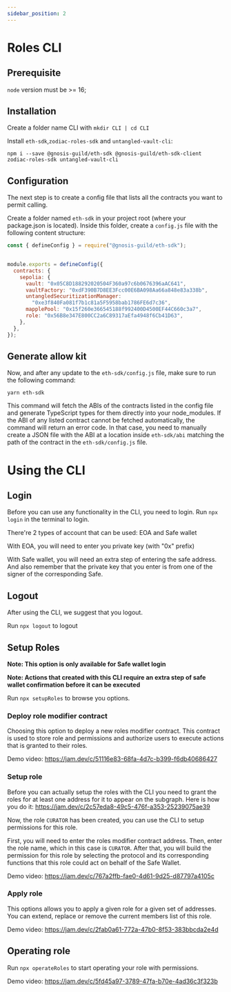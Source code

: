 ```yaml
---
sidebar_position: 2
---
```


# Roles CLI
## Prerequisite

 `node` version must be >= 16;
 
## Installation

Create a folder name CLI with `mkdir CLI | cd CLI`

Install `eth-sdk`,`zodiac-roles-sdk` and `untangled-vault-cli`: 

````
npm i --save @gnosis-guild/eth-sdk @gnosis-guild/eth-sdk-client zodiac-roles-sdk untangled-vault-cli
````

## Configuration 

The next step is to create a config file that lists all the contracts you want to permit calling.

Create a folder named `eth-sdk` in your project root (where your package.json is located). Inside this folder, create a `config.js` file with the following content structure:

```javascript
const { defineConfig } = require("@gnosis-guild/eth-sdk");

  
module.exports = defineConfig({
  contracts: {
    sepolia: {
      vault: "0x05C8D188292020504F360a97c6b0676396aAC641",
      vaultFactory: "0xdF390B7D8EE3Fcc00E6BA098Aa66a848e83a338b",
      untangledSecuritizationManager:
        "0xe3f840Fa081f7b1c81a5F5958bab1786FE6d7c36",
      mapplePool: "0x15f260e366545188f992400D4500EF44C660c3a7",
      role: "0x56B8e347E800CC2a6C89317aEfa4948f6Cb41D63",
    },
  },
});
```

## Generate allow kit

Now, and after any update to the `eth-sdk/config.js` file, make sure to run the following command:

```
yarn eth-sdk
```

This command will fetch the ABIs of the contracts listed in the config file and generate TypeScript types for them directly into your node_modules. If the ABI of any listed contract cannot be fetched automatically, the command will return an error code. In that case, you need to manually create a JSON file with the ABI at a location inside `eth-sdk/abi` matching the path of the contract in the `eth-sdk/config.js` file.

# Using the CLI

## Login 

Before you can use any functionality in the CLI, you need to login. Run `npx login` in the terminal to login. 

There're 2 types of account that can be used: EOA and Safe wallet

With EOA, you will need to enter you private key (with "0x" prefix) 

With Safe wallet, you will need an extra step of entering the safe address. And also remember that the private key that you enter is from one of the signer of the corresponding Safe.

## Logout 

After using the CLI, we suggest that you logout.

Run `npx logout` to logout

## Setup Roles

**Note: This option is only available for Safe wallet login**

**Note: Actions that created with this CLI require an extra step of safe wallet confirmation before it can be executed**

Run `npx setupRoles` to browse you options.

### Deploy role modifier contract 

Choosing this option to deploy a new roles modifier contract. This contract is used to store role and permissions and authorize users to execute actions that is granted to their roles. 

Demo video: https://jam.dev/c/51116e83-68fa-4d7c-b399-f6db40686427

### Setup role 

Before you can actually setup the roles with the CLI you need to grant the roles for at least one address for it to appear on the subgraph. Here is how you do it: https://jam.dev/c/2c57eda8-49c5-476f-a353-25239075ae39

Now, the role `CURATOR` has been created, you can use the CLI to setup permissions for this role. 

First, you will need to enter the roles modifier contract address. Then, enter the role name, which in this case is `CURATOR`. After that, you will build the permission for this role by selecting the protocol and its corresponding functions that this role could act on behalf of the Safe Wallet.

Demo video: https://jam.dev/c/767a2ffb-fae0-4d61-9d25-d87797a4105c

### Apply role

This options allows you to apply a given role for a given set of addresses. You can extend, replace or remove the current members list of this role. 

Demo video: https://jam.dev/c/2fab0a61-772a-47b0-8f53-383bbcda2e4d

## Operating role

Run `npx operateRoles` to start operating your role with permissions.

Demo video: https://jam.dev/c/5fd45a97-3789-47fa-b70e-4ad36c3f323b
